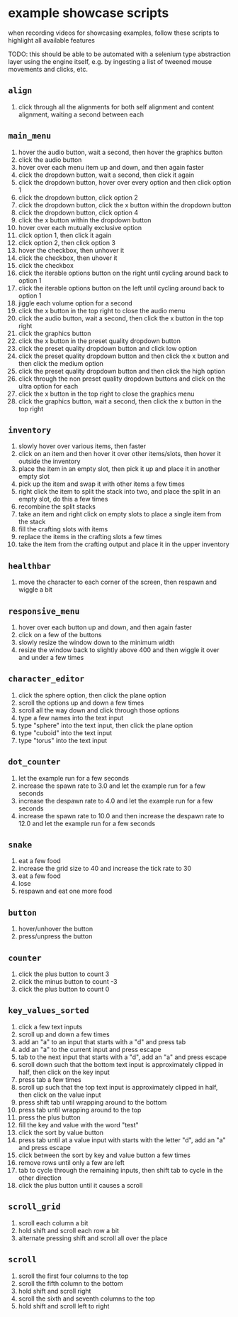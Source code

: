 # example showcase scripts

when recording videos for showcasing examples, follow these scripts to highlight all available features

TODO: this should be able to be automated with a selenium type abstraction layer using the engine itself, e.g. by ingesting a list of tweened mouse movements and clicks, etc.

## `align`
1. click through all the alignments for both self alignment and content alignment, waiting a second between each

## `main_menu`
1. hover the audio button, wait a second, then hover the graphics button
1. click the audio button
1. hover over each menu item up and down, and then again faster
1. click the dropdown button, wait a second, then click it again
1. click the dropdown button, hover over every option and then click option 1
1. click the dropdown button, click option 2
1. click the dropdown button, click the x button within the dropdown button
1. click the dropdown button, click option 4
1. click the x button within the dropdown button
1. hover over each mutually exclusive option
1. click option 1, then click it again
1. click option 2, then click option 3
1. hover the checkbox, then unhover it
1. click the checkbox, then uhover it
1. click the checkbox
1. click the iterable options button on the right until cycling around back to option 1
1. click the iterable options button on the left until cycling around back to option 1
1. jiggle each volume option for a second
1. click the x button in the top right to close the audio menu
1. click the audio button, wait a second, then click the x button in the top right
1. click the graphics button
1. click the x button in the preset quality dropdown button
1. click the preset quality dropdown button and click low option
1. click the preset quality dropdown button and then click the x button and then click the medium option
1. click the preset quality dropdown button and then click the high option
1. click through the non preset quality dropdown buttons and click on the ultra option for each
1. click the x button in the top right to close the graphics menu
1. click the graphics button, wait a second, then click the x button in the top right

## `inventory`
1. slowly hover over various items, then faster
1. click on an item and then hover it over other items/slots, then hover it outside the inventory
1. place the item in an empty slot, then pick it up and place it in another empty slot
1. pick up the item and swap it with other items a few times
1. right click the item to split the stack into two, and place the split in an empty slot, do this a few times
1. recombine the split stacks
1. take an item and right click on empty slots to place a single item from the stack
1. fill the crafting slots with items
1. replace the items in the crafting slots a few times
1. take the item from the crafting output and place it in the upper inventory

## `healthbar`
1. move the character to each corner of the screen, then respawn and wiggle a bit

## `responsive_menu`
1. hover over each button up and down, and then again faster
1. click on a few of the buttons
1. slowly resize the window down to the minimum width
1. resize the window back to slightly above 400 and then wiggle it over and under a few times

## `character_editor`
1. click the sphere option, then click the plane option
1. scroll the options up and down a few times
1. scroll all the way down and click through those options
1. type a few names into the text input
1. type "sphere" into the text input, then click the plane option
1. type "cuboid" into the text input
1. type "torus" into the text input

## `dot_counter`
1. let the example run for a few seconds
1. increase the spawn rate to 3.0 and let the example run for a few seconds
1. increase the despawn rate to 4.0 and let the example run for a few seconds
1. increase the spawn rate to 10.0 and then increase the despawn rate to 12.0 and let the example run for a few seconds

## `snake`
1. eat a few food
1. increase the grid size to 40 and increase the tick rate to 30
1. eat a few food
1. lose
1. respawn and eat one more food

## `button`
1. hover/unhover the button
1. press/unpress the button

## `counter`
1. click the plus button to count 3
1. click the minus button to count -3
1. click the plus button to count 0

## `key_values_sorted`
1. click a few text inputs
1. scroll up and down a few times
1. add an "a" to an input that starts with a "d" and press tab
1. add an "a" to the current input and press escape
1. tab to the next input that starts with a "d", add an "a" and press escape
1. scroll down such that the bottom text input is approximately clipped in half, then click on the key input
1. press tab a few times
1. scroll up such that the top text input is approximately clipped in half, then click on the value input
1. press shift tab until wrapping around to the bottom
1. press tab until wrapping around to the top
1. press the plus button
1. fill the key and value with the word "test"
1. click the sort by value button
1. press tab until at a value input with starts with the letter "d", add an "a" and press escape
1. click between the sort by key and value button a few times
1. remove rows until only a few are left
1. tab to cycle through the remaining inputs, then shift tab to cycle in the other direction
1. click the plus button until it causes a scroll

## `scroll_grid`
1. scroll each column a bit
1. hold shift and scroll each row a bit
1. alternate pressing shift and scroll all over the place

## `scroll`
1. scroll the first four columns to the top
1. scroll the fifth column to the bottom
1. hold shift and scroll right
1. scroll the sixth and seventh columns to the top
1. hold shift and scroll left to right 
